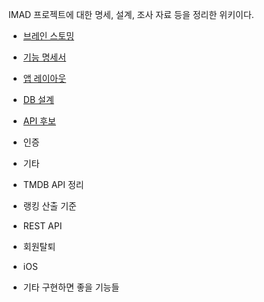 IMAD 프로젝트에 대한 명세, 설계, 조사 자료 등을 정리한 위키이다.

- [브레인 스토밍](./%EB%B8%8C%EB%A0%88%EC%9D%B8-%EC%8A%A4%ED%86%A0%EB%B0%8D)

- [기능 명세서](./%EA%B8%B0%EB%8A%A5-%EB%AA%85%EC%84%B8%EC%84%9C)

- [앱 레이아웃](./%EC%95%B1-%EB%A0%88%EC%9D%B4%EC%95%84%EC%9B%83)

- [DB 설계](./DB-%EC%84%A4%EA%B3%84)

- [API 후보](./API-%ED%9B%84%EB%B3%B4)


- 인증

- 기타

- TMDB API 정리

- 랭킹 산출 기준

- REST API

- 회원탈퇴

- iOS

- 기타 구현하면 좋을 기능들
